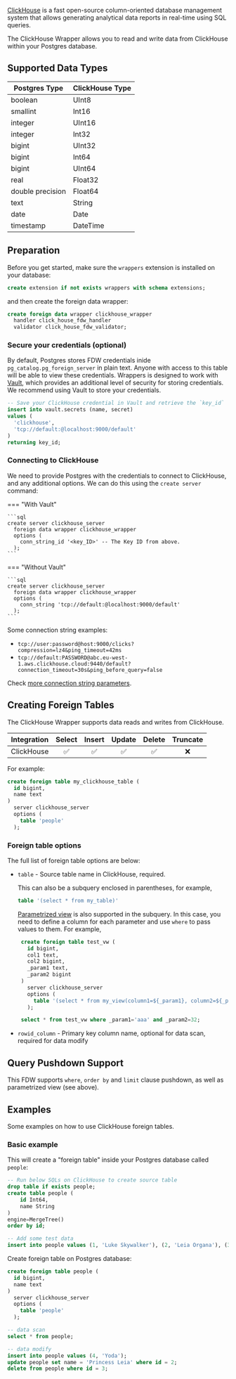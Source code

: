 [ClickHouse](https://clickhouse.com/) is a fast open-source column-oriented database management system that allows generating analytical data reports in real-time using SQL queries.

The ClickHouse Wrapper allows you to read and write data from ClickHouse within your Postgres database.

## Supported Data Types

| Postgres Type      | ClickHouse Type   |
| ------------------ | ----------------- |
| boolean            | UInt8             |
| smallint           | Int16             |
| integer            | UInt16            |
| integer            | Int32             |
| bigint             | UInt32            |
| bigint             | Int64             |
| bigint             | UInt64            |
| real               | Float32           |
| double precision   | Float64           |
| text               | String            |
| date               | Date              |
| timestamp          | DateTime          |

## Preparation

Before you get started, make sure the `wrappers` extension is installed on your database:

```sql
create extension if not exists wrappers with schema extensions;
```

and then create the foreign data wrapper:

```sql
create foreign data wrapper clickhouse_wrapper
  handler click_house_fdw_handler
  validator click_house_fdw_validator;
```

### Secure your credentials (optional)

By default, Postgres stores FDW credentials inide `pg_catalog.pg_foreign_server` in plain text. Anyone with access to this table will be able to view these credentials. Wrappers is designed to work with [Vault](https://supabase.com/docs/guides/database/vault), which provides an additional level of security for storing credentials. We recommend using Vault to store your credentials.

```sql
-- Save your ClickHouse credential in Vault and retrieve the `key_id`
insert into vault.secrets (name, secret)
values (
  'clickhouse',
  'tcp://default:@localhost:9000/default'
)
returning key_id;
```

### Connecting to ClickHouse

We need to provide Postgres with the credentials to connect to ClickHouse, and any additional options. We can do this using the `create server` command:

=== "With Vault"

    ```sql
    create server clickhouse_server
      foreign data wrapper clickhouse_wrapper
      options (
        conn_string_id '<key_ID>' -- The Key ID from above.
      );
    ```

=== "Without Vault"

    ```sql
    create server clickhouse_server
      foreign data wrapper clickhouse_wrapper
      options (
        conn_string 'tcp://default:@localhost:9000/default'
      );
    ```

Some connection string examples:

- `tcp://user:password@host:9000/clicks?compression=lz4&ping_timeout=42ms`
- `tcp://default:PASSWORD@abc.eu-west-1.aws.clickhouse.cloud:9440/default?connection_timeout=30s&ping_before_query=false`

Check [more connection string parameters](https://github.com/suharev7/clickhouse-rs#dns).

## Creating Foreign Tables

The ClickHouse Wrapper supports data reads and writes from ClickHouse.

| Integration | Select            | Insert            | Update            | Delete            | Truncate          |
| ----------- | :----:            | :----:            | :----:            | :----:            | :----:            |
| ClickHouse  | :white_check_mark:| :white_check_mark:| :white_check_mark:| :white_check_mark:| :x:               |

For example:

```sql
create foreign table my_clickhouse_table (
  id bigint,
  name text
)
  server clickhouse_server
  options (
    table 'people'
  );
```

### Foreign table options

The full list of foreign table options are below:

- `table` - Source table name in ClickHouse, required.

   This can also be a subquery enclosed in parentheses, for example,

   ```sql
   table '(select * from my_table)'
   ```

   [Parametrized view](https://clickhouse.com/docs/en/sql-reference/statements/create/view#parameterized-view) is also supported in the subquery. In this case, you need to define a column for each parameter and use `where` to pass values to them. For example,

   ```sql
    create foreign table test_vw (
      id bigint,
      col1 text,
      col2 bigint,
      _param1 text,
      _param2 bigint
    )
      server clickhouse_server
      options (
        table '(select * from my_view(column1=${_param1}, column2=${_param2}))'
      );

    select * from test_vw where _param1='aaa' and _param2=32;
   ```

- `rowid_column` - Primary key column name, optional for data scan, required for data modify

## Query Pushdown Support

This FDW supports `where`, `order by` and `limit` clause pushdown, as well as parametrized view (see above).

## Examples

Some examples on how to use ClickHouse foreign tables.

### Basic example

This will create a "foreign table" inside your Postgres database called `people`: 

```sql
-- Run below SQLs on ClickHouse to create source table
drop table if exists people;
create table people (
    id Int64, 
    name String
)
engine=MergeTree()
order by id;

-- Add some test data
insert into people values (1, 'Luke Skywalker'), (2, 'Leia Organa'), (3, 'Han Solo');
```

Create foreign table on Postgres database:

```sql
create foreign table people (
  id bigint,
  name text
)
  server clickhouse_server
  options (
    table 'people'
  );

-- data scan
select * from people;

-- data modify
insert into people values (4, 'Yoda');
update people set name = 'Princess Leia' where id = 2;
delete from people where id = 3;
```
